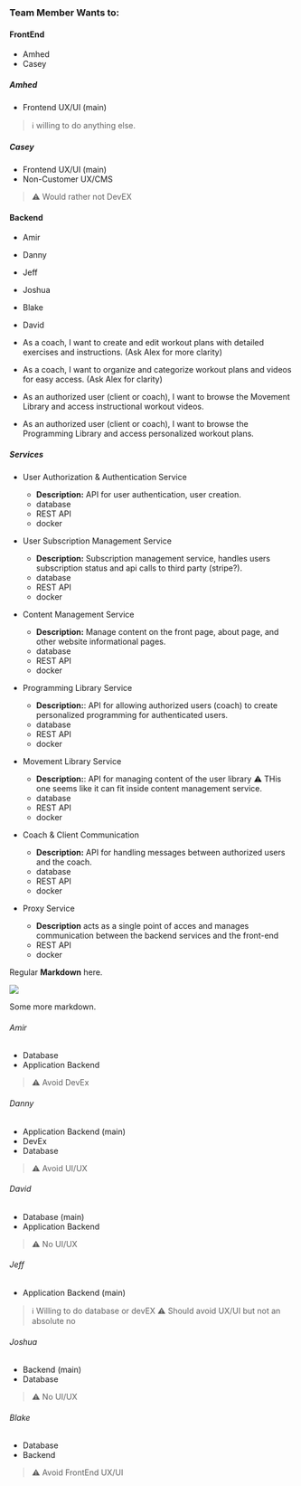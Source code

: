 ### Team Member Wants to:

#### FrontEnd
* Amhed
* Casey

##### Amhed
* Frontend UX/UI (main)
> :information_source: willing to do anything else.

##### Casey
* Frontend UX/UI (main)
* Non-Customer UX/CMS
> :warning: Would rather not DevEX

#### Backend
* Amir
* Danny 
* Jeff 
* Joshua
* Blake
* David

* As a coach, I want to create and edit workout plans with detailed exercises and instructions. (Ask Alex for more clarity)
* As a coach, I want to organize and categorize workout plans and videos for easy access. (Ask Alex for clarity)
* As an authorized user (client or coach), I want to browse the Movement Library and access instructional workout videos.
* As an authorized user (client or coach), I want to browse the Programming Library and access personalized workout plans.

##### Services
* User Authorization & Authentication Service
    - **Description:** API for user authentication, user creation. 
    - database
    - REST API
    - docker

* User Subscription Management Service
    - **Description:** Subscription management service, handles users subscription status and api calls to third party (stripe?). 
    - database
    - REST API
    - docker

* Content Management Service
    - **Description:** Manage content on the front page, about page, and other website informational pages.
    - database
    - REST API
    - docker

* Programming Library Service
    - **Description:**: API for allowing authorized users (coach) to create personalized programming for authenticated users.
    - database
    - REST API
    - docker

* Movement Library Service
    - **Description:**: API for managing content of the user library :warning: THis one seems like it can fit inside content management service.
    - database
    - REST API
    - docker

* Coach & Client Communication
    - **Description:** API for handling messages between authorized users and the coach.
    - database
    - REST API
    - docker

* Proxy Service
    - **Description** acts as a single point of acces and manages communication between the backend services and the front-end
    - REST API
    - docker

Regular **Markdown** here.


![](firstDiagram.svg)

Some more markdown.


###### Amir
* Database
* Application Backend
> :warning: Avoid DevEx

###### Danny
* Application Backend (main)
* DevEx
* Database
> :warning: Avoid UI/UX

###### David 
* Database (main)
* Application Backend

> :warning: No UI/UX

###### Jeff
* Application Backend (main)
> :information_source: Willing to do database or devEX
> :warning: Should avoid UX/UI but not an absolute no

###### Joshua
* Backend (main)
* Database
> :warning: No UI/UX

###### Blake
* Database
* Backend
> :warning: Avoid FrontEnd UX/UI
